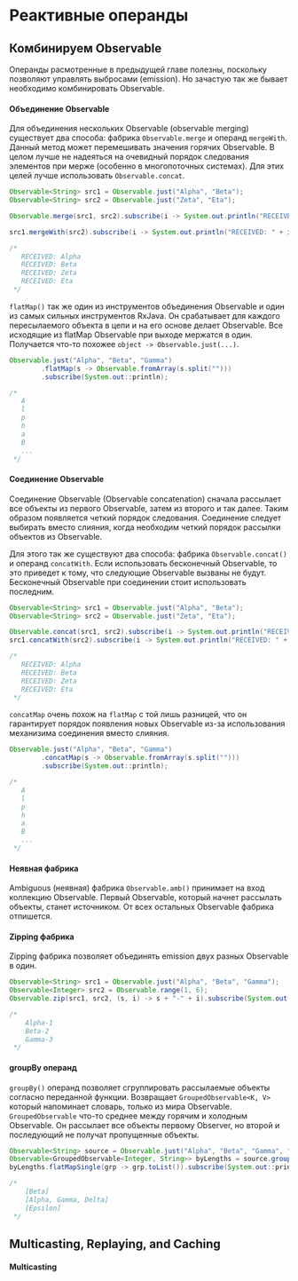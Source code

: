 # Реактивные операнды
## Комбинируем Observable
Операнды расмотренные в предыдущей главе полезны, поскольку позволяют управлять выбросами (emission). Но зачастую так 
же бывает необходимо комбинировать Observable. 

#### Объединение Observable
Для объединения нескольких Observable (observable merging) существует два способа: фабрика `Observable.merge` и 
операнд `mergeWith`. Данный метод может перемешивать значения горячих Observable. В целом лучше не надеяться на 
очевидный порядок следования элементов при мерже (особенно в многопоточных системах). Для этих целей лучше использовать 
`Observable.concat`. 

```java
Observable<String> src1 = Observable.just("Alpha", "Beta");
Observable<String> src2 = Observable.just("Zeta", "Eta");

Observable.merge(src1, src2).subscribe(i -> System.out.println("RECEIVED: " + i));

src1.mergeWith(src2).subscribe(i -> System.out.println("RECEIVED: " + i));

/*
   RECEIVED: Alpha
   RECEIVED: Beta
   RECEIVED: Zeta
   RECEIVED: Eta
 */
```

`flatMap()` так же один из инструментов объединения Observable и один из самых сильных инструментов RxJava. Он 
срабатывает для каждого пересылаемого объекта в цепи и на его основе делает Observable. Все исходящие из flatMap 
Observable при выходе мержатся в один. Получается что-то похожее `object -> Observable.just(...)`.

```java
Observable.just("Alpha", "Beta", "Gamma")
        .flatMap(s -> Observable.fromArray(s.split("")))
        .subscribe(System.out::println);

/*
   A
   l
   p
   h
   a
   B
   ...
 */
```

#### Соединение Observable
Соединение Observable (Observable concatenation) сначала рассылает все объекты из первого Observable, затем из второго и
так далее. Таким образом появляется четкий порядок следования. Соединение следует выбирать вместо слияния, когда 
необходим четкий порядок рассылки объектов из Observable.

Для этого так же существуют два способа: фабрика `Observable.concat()` и операнд `concatWith`. Если использовать 
бесконечный Observable, то это приведет к тому, что следующие Observable вызваны не будут. Бесконечный Observable при 
соединении стоит использовать последним. 

```java
Observable<String> src1 = Observable.just("Alpha", "Beta");
Observable<String> src2 = Observable.just("Zeta", "Eta");

Observable.concat(src1, src2).subscribe(i -> System.out.println("RECEIVED: " + i));
src1.concatWith(src2).subscribe(i -> System.out.println("RECEIVED: " + i));

/*
   RECEIVED: Alpha
   RECEIVED: Beta
   RECEIVED: Zeta
   RECEIVED: Eta
 */
```

`concatMap` очень похож на `flatMap` с той лишь разницей, что он гарантирует порядок появления новых Observable из-за 
использования механизима соединения вместо слияния.

```java
Observable.just("Alpha", "Beta", "Gamma")
        .concatMap(s -> Observable.fromArray(s.split("")))
        .subscribe(System.out::println);

/*
   A
   l
   p
   h
   a
   B
   ...
 */
```

#### Неявная фабрика
Ambiguous (неявная) фабрика `Observable.amb()` принимает на вход коллекцию Observable. Первый Observable, который
начнет рассылать объекты, станет источником. От всех остальных Observable фабрика отпишется. 

#### Zipping фабрика
Zipping фабрика позволяет объединять emission двух разных Observable в один. 

```java
Observable<String> src1 = Observable.just("Alpha", "Beta", "Gamma");
Observable<Integer> src2 = Observable.range(1, 6);
Observable.zip(src1, src2, (s, i) -> s + "-" + i).subscribe(System.out::println);

/*
    Alpha-1
    Beta-2
    Gamma-3
 */
```

#### groupBy операнд
`groupBy()` операнд позволяет сгруппировать рассылаемые объекты согласно переданной функции. Возвращает
`GroupedObservable<K, V>` который напоминает словарь, только из мира Observable. `GroupedObservable` что-то
среднее между горячим и холодным Observable. Он рассылает все объекты первому Observer, но второй и последующий 
не получат пропущенные объекты.

```java
Observable<String> source = Observable.just("Alpha", "Beta", "Gamma", "Delta", "Epsilon");
Observable<GroupedObservable<Integer, String>> byLengths = source.groupBy(s -> s.length());
byLengths.flatMapSingle(grp -> grp.toList()).subscribe(System.out::println);

/*
    [Beta]
    [Alpha, Gamma, Delta]
    [Epsilon]
 */
```

## Multicasting, Replaying, and Caching
#### Multicasting